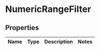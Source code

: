 
# NumericRangeFilter

## Properties
Name | Type | Description | Notes
------------ | ------------- | ------------- | -------------



